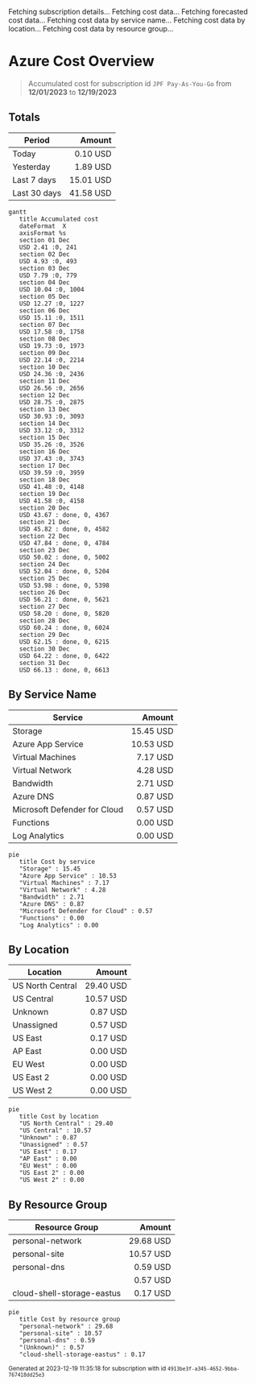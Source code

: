 Fetching subscription details...
Fetching cost data...
Fetching forecasted cost data...
Fetching cost data by service name...
Fetching cost data by location...
Fetching cost data by resource group...
# Azure Cost Overview

> Accumulated cost for subscription id `JPF Pay-As-You-Go` from **12/01/2023** to **12/19/2023**

## Totals

|Period|Amount|
|---|---:|
|Today|0.10 USD|
|Yesterday|1.89 USD|
|Last 7 days|15.01 USD|
|Last 30 days|41.58 USD|

```mermaid
gantt
   title Accumulated cost
   dateFormat  X
   axisFormat %s
   section 01 Dec
   USD 2.41 :0, 241
   section 02 Dec
   USD 4.93 :0, 493
   section 03 Dec
   USD 7.79 :0, 779
   section 04 Dec
   USD 10.04 :0, 1004
   section 05 Dec
   USD 12.27 :0, 1227
   section 06 Dec
   USD 15.11 :0, 1511
   section 07 Dec
   USD 17.58 :0, 1758
   section 08 Dec
   USD 19.73 :0, 1973
   section 09 Dec
   USD 22.14 :0, 2214
   section 10 Dec
   USD 24.36 :0, 2436
   section 11 Dec
   USD 26.56 :0, 2656
   section 12 Dec
   USD 28.75 :0, 2875
   section 13 Dec
   USD 30.93 :0, 3093
   section 14 Dec
   USD 33.12 :0, 3312
   section 15 Dec
   USD 35.26 :0, 3526
   section 16 Dec
   USD 37.43 :0, 3743
   section 17 Dec
   USD 39.59 :0, 3959
   section 18 Dec
   USD 41.48 :0, 4148
   section 19 Dec
   USD 41.58 :0, 4158
   section 20 Dec
   USD 43.67 : done, 0, 4367
   section 21 Dec
   USD 45.82 : done, 0, 4582
   section 22 Dec
   USD 47.84 : done, 0, 4784
   section 23 Dec
   USD 50.02 : done, 0, 5002
   section 24 Dec
   USD 52.04 : done, 0, 5204
   section 25 Dec
   USD 53.98 : done, 0, 5398
   section 26 Dec
   USD 56.21 : done, 0, 5621
   section 27 Dec
   USD 58.20 : done, 0, 5820
   section 28 Dec
   USD 60.24 : done, 0, 6024
   section 29 Dec
   USD 62.15 : done, 0, 6215
   section 30 Dec
   USD 64.22 : done, 0, 6422
   section 31 Dec
   USD 66.13 : done, 0, 6613
```

## By Service Name

|Service|Amount|
|---|---:|
|Storage|15.45 USD|
|Azure App Service|10.53 USD|
|Virtual Machines|7.17 USD|
|Virtual Network|4.28 USD|
|Bandwidth|2.71 USD|
|Azure DNS|0.87 USD|
|Microsoft Defender for Cloud|0.57 USD|
|Functions|0.00 USD|
|Log Analytics|0.00 USD|

```mermaid
pie
   title Cost by service
   "Storage" : 15.45
   "Azure App Service" : 10.53
   "Virtual Machines" : 7.17
   "Virtual Network" : 4.28
   "Bandwidth" : 2.71
   "Azure DNS" : 0.87
   "Microsoft Defender for Cloud" : 0.57
   "Functions" : 0.00
   "Log Analytics" : 0.00
```

## By Location

|Location|Amount|
|---|---:|
|US North Central|29.40 USD|
|US Central|10.57 USD|
|Unknown|0.87 USD|
|Unassigned|0.57 USD|
|US East|0.17 USD|
|AP East|0.00 USD|
|EU West|0.00 USD|
|US East 2|0.00 USD|
|US West 2|0.00 USD|

```mermaid
pie
   title Cost by location
   "US North Central" : 29.40
   "US Central" : 10.57
   "Unknown" : 0.87
   "Unassigned" : 0.57
   "US East" : 0.17
   "AP East" : 0.00
   "EU West" : 0.00
   "US East 2" : 0.00
   "US West 2" : 0.00
```

## By Resource Group

|Resource Group|Amount|
|---|---:|
|personal-network|29.68 USD|
|personal-site|10.57 USD|
|personal-dns|0.59 USD|
||0.57 USD|
|cloud-shell-storage-eastus|0.17 USD|

```mermaid
pie
   title Cost by resource group
   "personal-network" : 29.68
   "personal-site" : 10.57
   "personal-dns" : 0.59
   "(Unknown)" : 0.57
   "cloud-shell-storage-eastus" : 0.17
```

<sup>Generated at 2023-12-19 11:35:18 for subscription with id `4913be3f-a345-4652-9bba-767418dd25e3`</sup>
